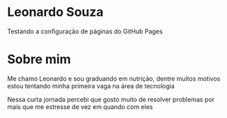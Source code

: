 # Leonardo Souza

Testando a configuração de páginas do GitHub Pages

# Sobre mim

Me chamo Leonardo e sou graduando em nutrição, dentre muitos motivos estou tentando minha primeira vaga na área de tecnologia

Nessa curta jornada percebi que gosto muito de resolver problemas por mais que me estresse de vez em quando com eles

<div>

</div>

